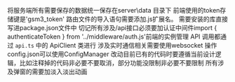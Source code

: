 将服务端所有需要保存的数据统一保存在server\data 目录下
前端使用的token存储键是'gsm3_token'
路由文件的导入语句需要添加.js扩展名。
需要安装的库直接写进package.json文件中
切记所有涉及/api接口必须要加认证中间件import { authenticateToken } from '../middleware/auth.js'前端的实例管理 API 调用都通过 `api.ts` 中的 ApiClient 类进行
涉及实时通信相关需要使用websocket
操作config.json可以使用ConfigManager
改动目前已有的代码时要遵循当前设计逻辑，比如注释掉的代码非必要不要取消，部分功能没限制非必要不要限制
所有涉及弹窗的需要加淡入淡出动画